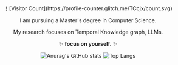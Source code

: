 <div align="center">
！[Visitor Count](https://profile-counter.glitch.me/TCcjx/count.svg)
  
I am pursuing a Master's degree in Computer Science.

My research focuses on Temporal Knowledge graph, LLMs.

✨ **focus on yourself.** ✨
<!--
**TCcjx/TCcjx** is a ✨ _special_ ✨ repository because its `README.md` (this file) appears on your GitHub profile.

Here are some ideas to get you started:

- 🔭 I’m currently working on ...
- 🌱 I’m currently learning ...
- 👯 I’m looking to collaborate on ...
- 🤔 I’m looking for help with ...
- 💬 Ask me about ...
- 📫 How to reach me: ...
- 😄 Pronouns: ...
- ⚡ Fun fact: ...
-->
![Anurag's GitHub stats](https://github-readme-stats.vercel.app/api?username=TCcjx&theme=radical)
![Top Langs](https://github-readme-stats.vercel.app/api/top-langs/?username=TCcjx&theme=radical)
